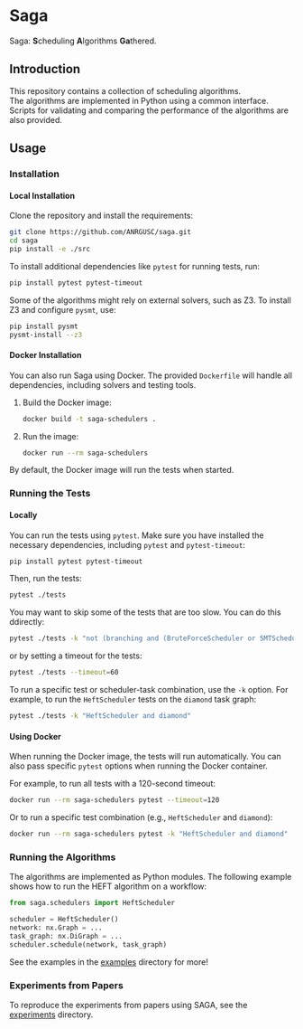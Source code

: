 # Saga

Saga: **S**cheduling **A**lgorithms **Ga**thered.

## Introduction

This repository contains a collection of scheduling algorithms.  
The algorithms are implemented in Python using a common interface.  
Scripts for validating and comparing the performance of the algorithms are also provided.

## Usage

### Installation

#### Local Installation

Clone the repository and install the requirements:

```bash
git clone https://github.com/ANRGUSC/saga.git
cd saga
pip install -e ./src
```

To install additional dependencies like `pytest` for running tests, run:

```bash
pip install pytest pytest-timeout
```

Some of the algorithms might rely on external solvers, such as Z3. To install Z3 and configure `pysmt`, use:

```bash
pip install pysmt
pysmt-install --z3
```

#### Docker Installation

You can also run Saga using Docker. The provided `Dockerfile` will handle all dependencies, including solvers and testing tools.

1. Build the Docker image:
   ```bash
   docker build -t saga-schedulers .
   ```

2. Run the image:
   ```bash
   docker run --rm saga-schedulers
   ```

By default, the Docker image will run the tests when started.

### Running the Tests

#### Locally

You can run the tests using `pytest`. Make sure you have installed the necessary dependencies, including `pytest` and `pytest-timeout`:

```bash
pip install pytest pytest-timeout
```

Then, run the tests:

```bash
pytest ./tests
```

You may want to skip some of the tests that are too slow.
You can do this ddirectly:
```bash
pytest ./tests -k "not (branching and (BruteForceScheduler or SMTScheduler))"
```

or by setting a timeout for the tests:

```bash
pytest ./tests --timeout=60
```

To run a specific test or scheduler-task combination, use the `-k` option. For example, to run the `HeftScheduler` tests on the `diamond` task graph:

```bash
pytest ./tests -k "HeftScheduler and diamond"
```

#### Using Docker

When running the Docker image, the tests will run automatically. You can also pass specific `pytest` options when running the Docker container.

For example, to run all tests with a 120-second timeout:

```bash
docker run --rm saga-schedulers pytest --timeout=120
```

Or to run a specific test combination (e.g., `HeftScheduler` and `diamond`):

```bash
docker run --rm saga-schedulers pytest -k "HeftScheduler and diamond"
```

### Running the Algorithms

The algorithms are implemented as Python modules. The following example shows how to run the HEFT algorithm on a workflow:

```python
from saga.schedulers import HeftScheduler

scheduler = HeftScheduler()
network: nx.Graph = ...
task_graph: nx.DiGraph = ...
scheduler.schedule(network, task_graph)
```

See the examples in the [examples](./scripts/examples) directory for more!

### Experiments from Papers

To reproduce the experiments from papers using SAGA, see the [experiments](./scripts/experiments) directory.

